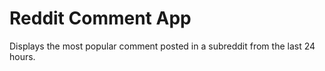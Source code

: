 # Reddit Comment App

Displays the most popular comment posted in a subreddit from the last 24 hours.
